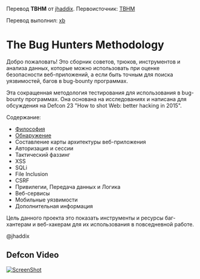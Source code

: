 Перевод **TBHM** от [jhaddix](https://github.com/jhaddix). Первоисточник: [TBHM](https://github.com/jhaddix/tbhm)

Перевод выполнил: [xb](https://github.com/xenbyte)

# The Bug Hunters Methodology

Добро пожаловать! Это сборник советов, трюков, инструментов и анализа данных, которые можно использовать при оценке безопасности веб-приложений, а если быть точным для поиска уязвимостей, багов в bug-bounty программах.

Эта сокращенная методология тестирования для использования в bug-bounty программах. Она основана на исследованиях и написана для обсуждения на Defcon 23 "How to shot Web: better hacking in 2015". 

Содержание:

* [Философия](/1_Philosophy_[RU].markdown)
* [Обнаружение](/2_Discovery_[RU].markdown)
* Составление карты архитектуры веб-приложения
* Авторизация и сессии
* Тактический фаззинг
* XSS
* SQLi
* File Inclusion
* CSRF
* Привилегии, Передача данных и Логика
* Веб-сервисы
* Мобильные уязвимости
* Дополнительная информация

Цель данного проекта это показать инструменты и ресурсы баг-хантерам и веб-хакерам для их использования в повседневной работе.

@jhaddix

## Defcon Video

[![ScreenShot](https://dl.dropboxusercontent.com/u/37776965/2015-10-08_14-57-26.png)](https://www.youtube.com/watch?v=-FAjxUOKbdI)
